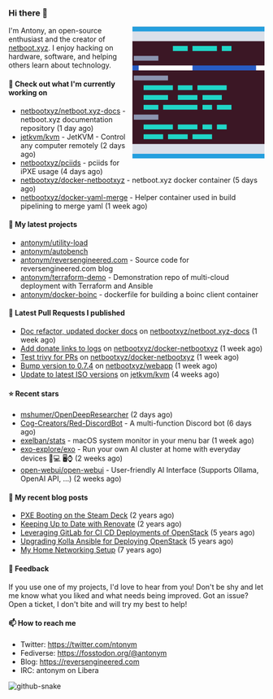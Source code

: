 
### Hi there 👋

<img align="right" src="https://raw.githubusercontent.com/antonym/antonym/master/assets/nbxyz.png" width="260">

I'm Antony, an open-source enthusiast and the creator of [netboot.xyz](https://netboot.xyz). I enjoy 
hacking on hardware, software, and helping others learn about technology. 

#### 👷 Check out what I'm currently working on

- [netbootxyz/netboot.xyz-docs](https://github.com/netbootxyz/netboot.xyz-docs) - netboot.xyz documentation repository (1 day ago)
- [jetkvm/kvm](https://github.com/jetkvm/kvm) - JetKVM - Control any computer remotely (2 days ago)
- [netbootxyz/pciids](https://github.com/netbootxyz/pciids) - pciids for iPXE usage (4 days ago)
- [netbootxyz/docker-netbootxyz](https://github.com/netbootxyz/docker-netbootxyz) - netboot.xyz docker container (5 days ago)
- [netbootxyz/docker-yaml-merge](https://github.com/netbootxyz/docker-yaml-merge) - Helper container used in build pipelining to merge yaml (1 week ago)

#### 🌱 My latest projects

- [antonym/utility-load](https://github.com/antonym/utility-load)
- [antonym/autobench](https://github.com/antonym/autobench)
- [antonym/reversengineered.com](https://github.com/antonym/reversengineered.com) - Source code for reversengineered.com blog
- [antonym/terraform-demo](https://github.com/antonym/terraform-demo) - Demonstration repo of multi-cloud deployment with Terraform and Ansible
- [antonym/docker-boinc](https://github.com/antonym/docker-boinc) - dockerfile for building a boinc client container

#### 🔨 Latest Pull Requests I published

- [Doc refactor, updated docker docs](https://github.com/netbootxyz/netboot.xyz-docs/pull/125) on [netbootxyz/netboot.xyz-docs](https://github.com/netbootxyz/netboot.xyz-docs) (1 week ago)
- [Add donate links to logs](https://github.com/netbootxyz/docker-netbootxyz/pull/80) on [netbootxyz/docker-netbootxyz](https://github.com/netbootxyz/docker-netbootxyz) (1 week ago)
- [Test trivy for PRs](https://github.com/netbootxyz/docker-netbootxyz/pull/79) on [netbootxyz/docker-netbootxyz](https://github.com/netbootxyz/docker-netbootxyz) (1 week ago)
- [Bump version to 0.7.4](https://github.com/netbootxyz/webapp/pull/84) on [netbootxyz/webapp](https://github.com/netbootxyz/webapp) (1 week ago)
- [Update to latest ISO versions](https://github.com/jetkvm/kvm/pull/78) on [jetkvm/kvm](https://github.com/jetkvm/kvm) (4 weeks ago)

#### ⭐ Recent stars

- [mshumer/OpenDeepResearcher](https://github.com/mshumer/OpenDeepResearcher) (2 days ago)
- [Cog-Creators/Red-DiscordBot](https://github.com/Cog-Creators/Red-DiscordBot) - A multi-function Discord bot (6 days ago)
- [exelban/stats](https://github.com/exelban/stats) - macOS system monitor in your menu bar (1 week ago)
- [exo-explore/exo](https://github.com/exo-explore/exo) - Run your own AI cluster at home with everyday devices 📱💻 🖥️⌚ (2 weeks ago)
- [open-webui/open-webui](https://github.com/open-webui/open-webui) - User-friendly AI Interface (Supports Ollama, OpenAI API, ...) (2 weeks ago)

#### 📜 My recent blog posts

- [PXE Booting on the Steam Deck](https://www.reversengineered.com/2022/08/02/pxe-booting-on-the-steam-deck/) (2 years ago)
- [Keeping Up to Date with Renovate](https://www.reversengineered.com/2022/03/13/keeping-up-to-date-with-renovate/) (2 years ago)
- [Leveraging GitLab for CI CD Deployments of OpenStack](https://www.reversengineered.com/2019/08/13/leveraging-gitlab-for-ci-cd-deployments-of-openstack/) (5 years ago)
- [Upgrading Kolla Ansible for Deploying OpenStack](https://www.reversengineered.com/2019/05/10/upgrading-kolla-ansible-for-deploying-openstack/) (5 years ago)
- [My Home Networking Setup](https://www.reversengineered.com/2017/07/29/my-home-networking-setup/) (7 years ago)

#### 💬 Feedback

If you use one of my projects, I'd love to hear from you! Don't be shy and let me know what you liked
and what needs being improved. Got an issue? Open a ticket, I don't bite and will try my best to help!

#### 📫 How to reach me

- Twitter: https://twitter.com/ntonym
- Fediverse: https://fosstodon.org/@antonym
- Blog: https://reversengineered.com
- IRC: antonym on Libera
<picture>
  <source media="(prefers-color-scheme: dark)" srcset="https://raw.githubusercontent.com/antonym/antonym/output/github-contribution-grid-snake-dark.svg" />
  <source media="(prefers-color-scheme: light)" srcset="https://raw.githubusercontent.com/antonym/antonym/output/github-contribution-grid-snake.svg" />
  <img alt="github-snake" src="github-snake.svg" />
</picture>
